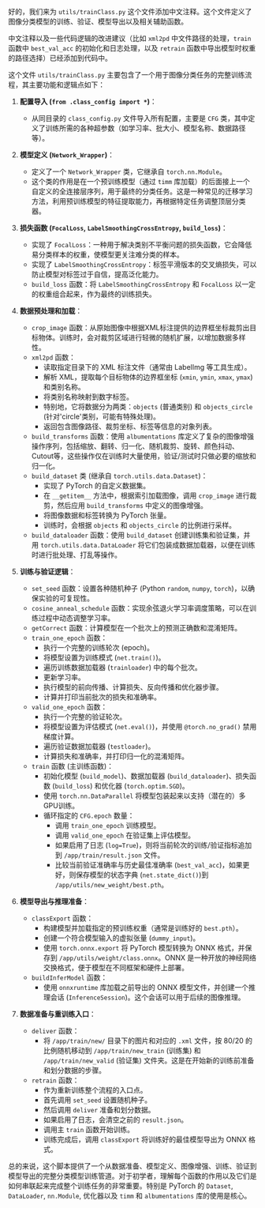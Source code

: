 好的，我们来为 `utils/trainClass.py` 这个文件添加中文注释。这个文件定义了图像分类模型的训练、验证、模型导出以及相关辅助函数。


中文注释以及一些代码逻辑的改进建议（比如 `xml2pd` 中文件路径的处理，`train` 函数中 `best_val_acc` 的初始化和日志处理，以及 `retrain` 函数中导出模型时权重的路径选择）已经添加到代码中。

这个文件 `utils/trainClass.py` 主要包含了一个用于图像分类任务的完整训练流程，其主要功能和逻辑点如下：

1.  **配置导入 (`from .class_config import *`)**：
    *   从同目录的 `class_config.py` 文件导入所有配置，主要是 `CFG` 类，其中定义了训练所需的各种超参数（如学习率、批大小、模型名称、数据路径等）。

2.  **模型定义 (`Network_Wrapper`)**：
    *   定义了一个 `Network_Wrapper` 类，它继承自 `torch.nn.Module`。
    *   这个类的作用是在一个预训练模型（通过 `timm` 库加载）的后面接上一个自定义的全连接层序列，用于最终的分类任务。这是一种常见的迁移学习方法，利用预训练模型的特征提取能力，再根据特定任务调整顶层分类器。

3.  **损失函数 (`FocalLoss`, `LabelSmoothingCrossEntropy`, `build_loss`)**：
    *   实现了 `FocalLoss`：一种用于解决类别不平衡问题的损失函数，它会降低易分类样本的权重，使模型更关注难分类的样本。
    *   实现了 `LabelSmoothingCrossEntropy`：标签平滑版本的交叉熵损失，可以防止模型对标签过于自信，提高泛化能力。
    *   `build_loss` 函数：将 `LabelSmoothingCrossEntropy` 和 `FocalLoss` 以一定的权重组合起来，作为最终的训练损失。

4.  **数据预处理和加载**：
    *   `crop_image` 函数：从原始图像中根据XML标注提供的边界框坐标裁剪出目标物体。训练时，会对裁剪区域进行轻微的随机扩展，以增加数据多样性。
    *   `xml2pd` 函数：
        *   读取指定目录下的 XML 标注文件（通常由 LabelImg 等工具生成）。
        *   解析 XML，提取每个目标物体的边界框坐标 (`xmin`, `ymin`, `xmax`, `ymax`) 和类别名称。
        *   将类别名称映射到数字标签。
        *   特别地，它将数据分为两类：`objects` (普通类别) 和 `objects_circle` (针对'circle'类别，可能有特殊处理)。
        *   返回包含图像路径、裁剪坐标、标签等信息的对象列表。
    *   `build_transforms` 函数：使用 `albumentations` 库定义了复杂的图像增强操作序列，包括缩放、翻转、归一化、随机裁剪、旋转、颜色抖动、Cutout等，这些操作仅在训练时大量使用，验证/测试时只做必要的缩放和归一化。
    *   `build_dataset` 类 (继承自 `torch.utils.data.Dataset`)：
        *   实现了 PyTorch 的自定义数据集。
        *   在 `__getitem__` 方法中，根据索引加载图像，调用 `crop_image` 进行裁剪，然后应用 `build_transforms` 中定义的图像增强。
        *   将图像数据和标签转换为 PyTorch 张量。
        *   训练时，会根据 `objects` 和 `objects_circle` 的比例进行采样。
    *   `build_dataloader` 函数：使用 `build_dataset` 创建训练集和验证集，并用 `torch.utils.data.DataLoader` 将它们包装成数据加载器，以便在训练时进行批处理、打乱等操作。

5.  **训练与验证逻辑**：
    *   `set_seed` 函数：设置各种随机种子 (Python `random`, `numpy`, `torch`)，以确保实验的可复现性。
    *   `cosine_anneal_schedule` 函数：实现余弦退火学习率调度策略，可以在训练过程中动态调整学习率。
    *   `getCorrect` 函数：计算模型在一个批次上的预测正确数和混淆矩阵。
    *   `train_one_epoch` 函数：
        *   执行一个完整的训练轮次 (epoch)。
        *   将模型设置为训练模式 (`net.train()`)。
        *   遍历训练数据加载器 (`trainloader`) 中的每个批次。
        *   更新学习率。
        *   执行模型的前向传播、计算损失、反向传播和优化器步骤。
        *   计算并打印当前批次的损失和准确率。
    *   `valid_one_epoch` 函数：
        *   执行一个完整的验证轮次。
        *   将模型设置为评估模式 (`net.eval()`)，并使用 `@torch.no_grad()` 禁用梯度计算。
        *   遍历验证数据加载器 (`testloader`)。
        *   计算损失和准确率，并打印归一化的混淆矩阵。
    *   `train` 函数 (主训练函数)：
        *   初始化模型 (`build_model`)、数据加载器 (`build_dataloader`)、损失函数 (`build_loss`) 和优化器 (`torch.optim.SGD`)。
        *   使用 `torch.nn.DataParallel` 将模型包装起来以支持（潜在的）多GPU训练。
        *   循环指定的 `CFG.epoch` 数量：
            *   调用 `train_one_epoch` 训练模型。
            *   调用 `valid_one_epoch` 在验证集上评估模型。
            *   如果启用了日志 (`log=True`)，则将当前轮次的训练/验证指标追加到 `/app/train/result.json` 文件。
            *   比较当前验证准确率与历史最佳准确率 (`best_val_acc`)，如果更好，则保存模型的状态字典 (`net.state_dict()`)到 `/app/utils/new_weight/best.pth`。

6.  **模型导出与推理准备**：
    *   `classExport` 函数：
        *   构建模型并加载指定的预训练权重（通常是训练好的 `best.pth`）。
        *   创建一个符合模型输入的虚拟张量 (`dummy_input`)。
        *   使用 `torch.onnx.export` 将 PyTorch 模型转换为 ONNX 格式，并保存到 `/app/utils/weight/class.onnx`。ONNX 是一种开放的神经网络交换格式，便于模型在不同框架和硬件上部署。
    *   `buildInferModel` 函数：
        *   使用 `onnxruntime` 库加载之前导出的 ONNX 模型文件，并创建一个推理会话 (`InferenceSession`)。这个会话可以用于后续的图像推理。

7.  **数据准备与重训练入口**：
    *   `deliver` 函数：
        *   将 `/app/train/new/` 目录下的图片和对应的 `.xml` 文件，按 80/20 的比例随机移动到 `/app/train/new_train` (训练集) 和 `/app/train/new_valid` (验证集) 文件夹。这是在开始新的训练前准备和划分数据的步骤。
    *   `retrain` 函数：
        *   作为重新训练整个流程的入口点。
        *   首先调用 `set_seed` 设置随机种子。
        *   然后调用 `deliver` 准备和划分数据。
        *   如果启用了日志，会清空之前的 `result.json`。
        *   调用主 `train` 函数开始训练。
        *   训练完成后，调用 `classExport` 将训练好的最佳模型导出为 ONNX 格式。

总的来说，这个脚本提供了一个从数据准备、模型定义、图像增强、训练、验证到模型导出的完整分类模型训练管道。对于初学者，理解每个函数的作用以及它们是如何串联起来完成整个训练任务的非常重要。特别是 PyTorch 的 `Dataset`, `DataLoader`, `nn.Module`, 优化器以及 `timm` 和 `albumentations` 库的使用是核心。
